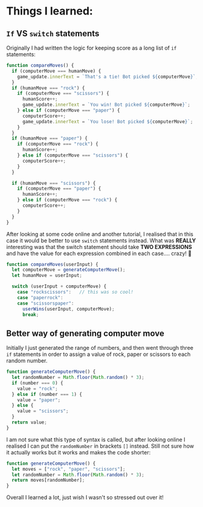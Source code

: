 # Things I learned:

## `If` VS `switch` statements

Originally I had written the logic for keeping score as a long list of `if` statements:

```javascript
function compareMoves() {
  if (computerMove === humanMove) {
    game_update.innerText = `That's a tie! Bot picked ${computerMove}`;
  }
  if (humanMove === "rock") {
    if (computerMove === "scissors") {
      humanScore++;
      game_update.innerText = `You win! Bot picked ${computerMove}`;
    } else if (computerMove === "paper") {
      computerScore++;
      game_update.innerText = `You lose! Bot picked ${computerMove}`;
    }
  }
  if (humanMove === "paper") {
    if (computerMove === "rock") {
      humanScore++;
    } else if (computerMove === "scissors") {
      computerScore++;
    }
  }

  if (humanMove === "scissors") {
    if (computerMove === "paper") {
      humanScore++;
    } else if (computerMove === "rock") {
      computerScore++;
    }
  }
}
```

After looking at some code online and another tutorial, I realised that in this case it would be better to use `switch` statements instead. What was **REALLY** interesting was that the switch statement should take **TWO EXPRESSIONS** and have the value for each expression combined in each case.... crazy! 🤯

```` javascript
function compareMoves(userInput) {
  let computerMove = generateComputerMove();
  let humanMove = userInput;

  switch (userInput + computerMove) {
    case "rockscissors":   // this was so cool!
    case "paperrock":
    case "scissorspaper":
      userWins(userInput, computerMove);
      break;
````



## Better way of generating computer move

Initially I just generated the range of numbers, and then went through three `if` statements in order to assign a value of rock, paper or scissors to each random number.

```javascript
function generateComputerMove() {
  let randomNumber = Math.floor(Math.random() * 3);
  if (number === 0) {
    value = "rock";
  } else if (number === 1) {
    value = "paper";
  } else {
    value = "scissors";
  }
  return value;
}
```

I am not sure what this type of syntax is called, but after looking online I realised I can put the `randomNumber` in brackets `[]` instead. Still not sure how it actually works but it works and makes the code shorter:

```javascript
function generateComputerMove() {
  let moves = ["rock", "paper", "scissors"];
  let randomNumber = Math.floor(Math.random() * 3);
  return moves[randomNumber];
}
```
Overall I learned a lot, just wish I wasn't so stressed out over it!